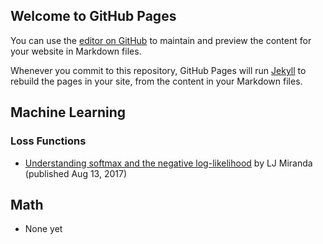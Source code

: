 ## Welcome to GitHub Pages

You can use the [editor on GitHub](https://github.com/andrewjong/excellent-ml-articles/edit/master/index.md) to maintain and preview the content for your website in Markdown files.

Whenever you commit to this repository, GitHub Pages will run [Jekyll](https://jekyllrb.com/) to rebuild the pages in your site, from the content in your Markdown files.

## Machine Learning
### Loss Functions
- [Understanding softmax and the negative log-likelihood](https://ljvmiranda921.github.io/notebook/2017/08/13/softmax-and-the-negative-log-likelihood/)
by LJ Miranda (published Aug 13, 2017) 

## Math
- None yet
